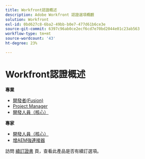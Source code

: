 ```yaml
---
title: Workfront認證概述
description: Adobe Workfront 認證選項概觀
solution: Workfront
exl-id: 0bd627c8-6ba2-49bb-b0e7-477d61b6ce3e
source-git-commit: 6397c96ab0ce2ecf6cd7e70bd2044e01c23ab563
workflow-type: tm+mt
source-wordcount: '43'
ht-degree: 23%

---
```


# Workfront認證概述

**專業**

* [開發者(Fusion)](/help/certifications/aw/aw-fusion-p-developer.md) <!--AD0-E902-->
* [Project Manager](/help/certifications/aw/aw-p-project-manager.md) <!--AD0-E903-->
* [開發人員（核心）](/help/certifications/aw/aw-core-p-developer.md) <!--AD0-E905-->

**專家**

* [開發人員（核心）](/help/certifications/aw/aw-core-e-developer.md) <!--AD0-E904-->
* [增AEM強連接器](/help/certifications/aw/aw-aem-e-connector.md) <!--AD0-E906-->

訪問 [續訂證書](/help/certifications/renew.md) 頁，查看此產品是否有續訂選項。
